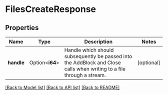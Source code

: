 # FilesCreateResponse

## Properties

Name | Type | Description | Notes
------------ | ------------- | ------------- | -------------
**handle** | Option<**i64**> | Handle which should subsequently be passed into the AddBlock and Close calls when writing to a file through a stream. | [optional]

[[Back to Model list]](../README.md#documentation-for-models) [[Back to API list]](../README.md#documentation-for-api-endpoints) [[Back to README]](../README.md)


